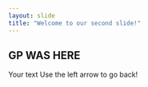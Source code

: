 ```yaml
---
layout: slide
title: "Welcome to our second slide!"
---
```

## GP WAS HERE
Your text
Use the left arrow to go back!
